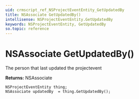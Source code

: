 ```yaml
---
uid: crmscript_ref_NSProjectEventEntity_GetUpdatedBy
title: NSAssociate GetUpdatedBy()
intellisense: NSProjectEventEntity.GetUpdatedBy
keywords: NSProjectEventEntity, GetUpdatedBy
so.topic: reference
---
```


# NSAssociate GetUpdatedBy()

The person that last updated the projectevent

**Returns:** NSAssociate

```crmscript
NSProjectEventEntity thing;
NSAssociate updatedBy  = thing.GetUpdatedBy();
```

